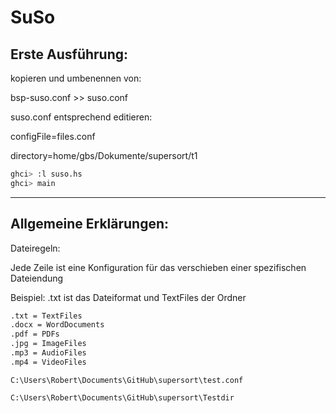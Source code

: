 # SuSo


## Erste Ausführung:

kopieren und umbenennen von:

bsp-suso.conf >> suso.conf

suso.conf entsprechend editieren:

configFile=files.conf

directory=home/gbs/Dokumente/supersort/t1


```bash
ghci> :l suso.hs
ghci> main
```
    
---

## Allgemeine Erklärungen:

Dateiregeln:

Jede Zeile ist eine Konfiguration für das verschieben einer spezifischen Dateiendung

Beispiel: .txt ist das Dateiformat und TextFiles der Ordner

```bash
.txt = TextFiles
.docx = WordDocuments
.pdf = PDFs
.jpg = ImageFiles
.mp3 = AudioFiles
.mp4 = VideoFiles
```

```
C:\Users\Robert\Documents\GitHub\supersort\test.conf

C:\Users\Robert\Documents\GitHub\supersort\Testdir
```
